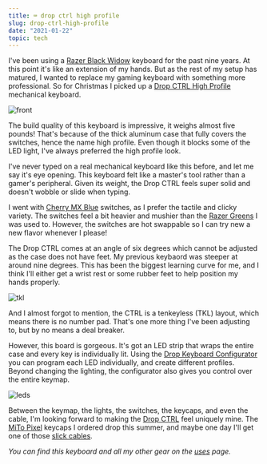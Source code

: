 ```yaml
---
title: ⌨️ drop ctrl high profile
slug: drop-ctrl-high-profile
date: "2021-01-22"
topic: tech
---
```


I've been using a [Razer Black Widow][black-widow] keyboard for the past nine years. At this point it's like an extension of my hands. But as the rest of my setup has matured, I wanted to replace my gaming keyboard with something more professional. So for Christmas I picked up a [Drop CTRL High Profile][ctrl] mechanical keyboard.

![front][front]

The build quality of this keyboard is impressive, it weighs almost five pounds! That's because of the thick aluminum case that fully covers the switches, hence the name high profile. Even though it blocks some of the LED light, I've always preferred the high profile look.

I've never typed on a real mechanical keyboard like this before, and let me say it's eye opening. This keyboard felt like a master's tool rather than a gamer's peripheral. Given its weight, the Drop CTRL feels super solid and doesn't wobble or slide when typing.

I went with [Cherry MX Blue][cherry-mx-blue] switches, as I prefer the tactile and clicky variety. The switches feel a bit heavier and mushier than the [Razer Greens][razer-green] I was used to. However, the switches are hot swappable so I can try new a new flavor whenever I please!

The Drop CTRL comes at an angle of six degrees which cannot be adjusted as the case does not have feet. My previous keybaord was steeper at around nine degrees. This has been the biggest learning curve for me, and I think I'll either get a wrist rest or some rubber feet to help position my hands properly.

![tkl][tkl]

And I almost forgot to mention, the CTRL is a tenkeyless (TKL) layout, which means there is no number pad. That's one more thing I've been adjusting to, but by no means a deal breaker.

However, this board is gorgeous. It's got an LED strip that wraps the entire case and every key is individually lit. Using the [Drop Keyboard Configurator][configurator] you can program each LED individually, and create different profiles. Beyond changing the lighting, the configurator also gives you control over the entire keymap.

![leds][leds]

Between the keymap, the lights, the switches, the keycaps, and even the cable, I'm looking forward to making the [Drop CTRL][ctrl] feel uniquely mine. The [MiTo Pixel][keycaps] keycaps I ordered drop this summer, and maybe one day I'll get one of those [slick cables][swift-cables].

_You can find this keyboard and all my other gear on the [uses][uses] page._

[front]: /images/posts/front.jpg
[tkl]: /images/posts/tkl.jpg
[leds]: /images/posts/leds.jpg
[swift-cables]: https://swiftcables.net/products/dracula
[configurator]: https://drop.com/mechanical-keyboards/configurator
[razer-green]: https://www.razer.com/razer-mechanical-switches
[cherry-mx-blue]: https://www.cherrymx.de/en/mx-original/mx-blue.html
[black-widow]: https://www.razer.com/gaming-keyboards/Razer-BlackWidow/RZ03-02860100-R3M1
[ctrl]: https://drop.com/buy/drop-ctrl-high-profile-mechanical-keyboard
[keycaps]: https://drop.com/buy/drop-mito-gmk-pixel-custom-keycap-set
[uses]: /uses
